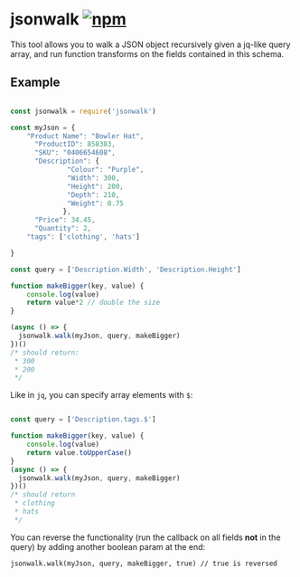 # jsonwalk [![npm](https://img.shields.io/npm/v/jsonwalk)](https://www.npmjs.com/package/jsonwalk)
This tool allows you to walk a JSON object recursively given a jq-like query array, and run function transforms on the fields contained in this schema.

## Example

```javascript

const jsonwalk = require('jsonwalk')

const myJson = {
    "Product Name": "Bowler Hat",
      "ProductID": 858383,
      "SKU": "0406654608",
      "Description": {
              "Colour": "Purple",
              "Width": 300,
              "Height": 200,
              "Depth": 210,
              "Weight": 0.75
             },
      "Price": 34.45,
      "Quantity": 2,
    "tags": ['clothing', 'hats']

}

const query = ['Description.Width', 'Description.Height']

function makeBigger(key, value) {
    console.log(value)
    return value*2 // double the size
}

(async () => {
  jsonwalk.walk(myJson, query, makeBigger)
})()
/* should return: 
 * 300
 * 200
 */

```

Like in `jq`, you can specify array elements with `$`:

```javascript

const query = ['Description.tags.$']

function makeBigger(key, value) {
	console.log(value)
	return value.toUpperCase()
}
(async () => {
  jsonwalk.walk(myJson, query, makeBigger)
})()
/* should return
 * clothing
 * hats
 */

```

You can reverse the functionality (run the callback on all fields **not** in the query) by adding another boolean param at the end:

`jsonwalk.walk(myJson, query, makeBigger, true) // true is reversed`
